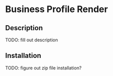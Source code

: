 # Business Profile Render

## Description

TODO: fill out description

## Installation

TODO: figure out zip file installation?
